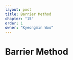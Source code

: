 ```yaml
---
layout: post
title: Barrier Method
chapter: "15"
order: 1
owner: "Kyeongmin Woo"
---
```


# Barrier Method